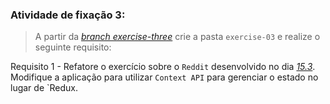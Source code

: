 
###  Atividade de fixação 3:
> A partir da _[branch exercise-three](https://github.com/tryber/exercise-contextAPI-refactoring/tree/exercise-three)_ crie a pasta `exercise-03` e realize o seguinte requisito:

Requisito 1 - Refatore o exercício sobre o `Reddit` desenvolvido no dia _[15.3](https://github.com/guilherme-ac-fernandes/trybe-exercicios/tree/exercicios/17.1/02-front-end/bloco-15-gerenciamento-de-estado-com-redux/dia-04-usando-o-redux-no-react-actions-assincronas/exercise-03)_. Modifique a aplicação para utilizar `Context API` para gerenciar o estado no lugar de `Redux.

